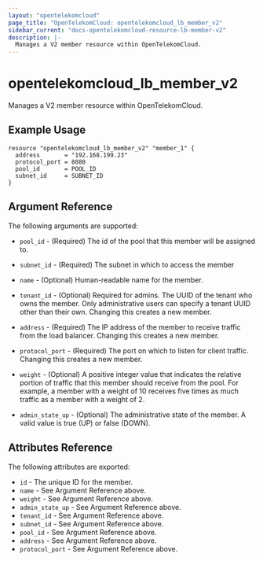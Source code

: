 ```yaml
---
layout: "opentelekomcloud"
page_title: "OpenTelekomCloud: opentelekomcloud_lb_member_v2"
sidebar_current: "docs-opentelekomcloud-resource-lb-member-v2"
description: |-
  Manages a V2 member resource within OpenTelekomCloud.
---
```


# opentelekomcloud\_lb\_member\_v2

Manages a V2 member resource within OpenTelekomCloud.

## Example Usage

```hcl
resource "opentelekomcloud_lb_member_v2" "member_1" {
  address       = "192.168.199.23"
  protocol_port = 8080
  pool_id       = POOL_ID
  subnet_id     = SUBNET_ID
}
```

## Argument Reference

The following arguments are supported:

* `pool_id` - (Required) The id of the pool that this member will be
    assigned to.

* `subnet_id` - (Required) The subnet in which to access the member

* `name` - (Optional) Human-readable name for the member.

* `tenant_id` - (Optional) Required for admins. The UUID of the tenant who owns
    the member.  Only administrative users can specify a tenant UUID
    other than their own. Changing this creates a new member.

* `address` - (Required) The IP address of the member to receive traffic from
    the load balancer. Changing this creates a new member.

* `protocol_port` - (Required) The port on which to listen for client traffic.
    Changing this creates a new member.

* `weight` - (Optional)  A positive integer value that indicates the relative
    portion of traffic that this member should receive from the pool. For
    example, a member with a weight of 10 receives five times as much traffic
    as a member with a weight of 2.

* `admin_state_up` - (Optional) The administrative state of the member.
    A valid value is true (UP) or false (DOWN).

## Attributes Reference

The following attributes are exported:

* `id` - The unique ID for the member.
* `name` - See Argument Reference above.
* `weight` - See Argument Reference above.
* `admin_state_up` - See Argument Reference above.
* `tenant_id` - See Argument Reference above.
* `subnet_id` - See Argument Reference above.
* `pool_id` - See Argument Reference above.
* `address` - See Argument Reference above.
* `protocol_port` - See Argument Reference above.
